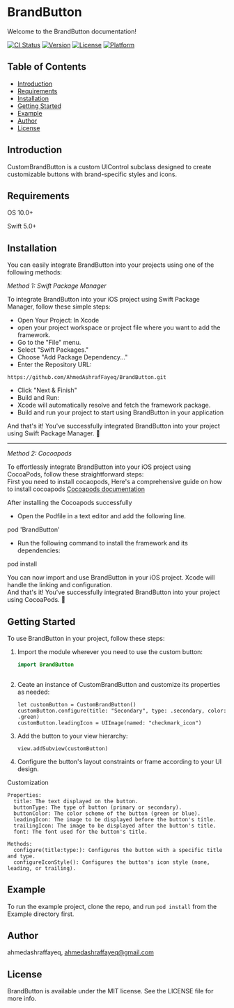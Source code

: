 # BrandButton
Welcome to the BrandButton documentation!


[![CI Status](https://img.shields.io/travis/ahmedashraffayeq/BrandButton.svg?style=flat)](https://travis-ci.org/ahmedashraffayeq/BrandButton)
[![Version](https://img.shields.io/cocoapods/v/BrandButton.svg?style=flat)](https://cocoapods.org/pods/BrandButton)
[![License](https://img.shields.io/cocoapods/l/BrandButton.svg?style=flat)](https://cocoapods.org/pods/BrandButton)
[![Platform](https://img.shields.io/cocoapods/p/BrandButton.svg?style=flat)](https://cocoapods.org/pods/BrandButton)


## Table of Contents
- [Introduction](#introduction)
- [Requirements](#requirements)
- [Installation](#installation)
- [Getting Started](#getting-started)
- [Example](#example)
- [Author](#author)
- [License](#license)

## Introduction
CustomBrandButton is a custom UIControl subclass designed to create customizable buttons with brand-specific styles and icons.

## Requirements
OS 10.0+

Swift 5.0+

## Installation   
You can easily integrate BrandButton into your projects using one of the following methods:

*Method 1:*   *Swift Package Manager*

To integrate BrandButton into your iOS project using Swift Package Manager, follow these simple steps:

- Open Your Project: In Xcode  
- open your project workspace or project file where you want to add the framework.  
- Go to the "File" menu.   
- Select "Swift Packages."  
- Choose "Add Package Dependency..."  
- Enter the Repository URL:  
```
https://github.com/AhmedAshrafFayeq/BrandButton.git
```

- Click "Next & Finish"  
- Build and Run:  
- Xcode will automatically resolve and fetch the framework package.  
- Build and run your project to start using BrandButton in your application  

And that's it! You've successfully integrated BrandButton into your project using Swift Package Manager. 🚀

---

*Method 2:*   *Cocoapods*

To effortlessly integrate BrandButton into your iOS project using CocoaPods, follow these straightforward steps:  
First you need to install cocaopods, Here's a comprehensive guide on how to install cocoapods [ Cocoapods documentation ](https://guides.cocoapods.org/using/getting-started.html)  

After installing the Cocoapods successfully  

- Open the Podfile in a text editor and add the following line.

 pod 'BrandButton'


- Run the following command to install the framework and its dependencies:
 
 pod install

You can now import and use BrandButton in your iOS project. Xcode will handle the linking and configuration.  
And that's it! You've successfully integrated BrandButton into your project using CocoaPods. 🚀


## Getting Started
To use BrandButton in your project, follow these steps:

1. Import the module wherever you need to use the custom button:

   ```swift
   import BrandButton
  
2. Ceate an instance of CustomBrandButton and customize its properties as needed:
    ```
    let customButton = CustomBrandButton()
    customButton.configure(title: "Secondary", type: .secondary, color: .green)
    customButton.leadingIcon = UIImage(named: "checkmark_icon")
    ```

3. Add the button to your view hierarchy:
    ```
    view.addSubview(customButton)
   ```
4. Configure the button's layout constraints or frame according to your UI design.

  Customization

    Properties:
      title: The text displayed on the button.
      buttonType: The type of button (primary or secondary).
      buttonColor: The color scheme of the button (green or blue).
      leadingIcon: The image to be displayed before the button's title.
      trailingIcon: The image to be displayed after the button's title.
      font: The font used for the button's title.
      
    Methods:
      configure(title:type:): Configures the button with a specific title and type.
      configureIconStyle(): Configures the button's icon style (none, leading, or trailing).

## Example

To run the example project, clone the repo, and run `pod install` from the Example directory first.


## Author

ahmedashraffayeq, ahmedashraffayeq@gmail.com

## License

BrandButton is available under the MIT license. See the LICENSE file for more info.

